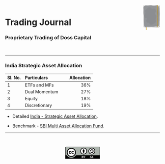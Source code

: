 <img alt="Trading Journal Logo" src="files/trading_journal_logo.svg" width="10.8%" align="right">

# <a id="jrnl"> Trading Journal </a>
### Proprietary Trading of Doss Capital

</br>

---

### **India Strategic Asset Allocation**

| Sl. No.  | Particulars                        |&nbsp; &nbsp;  Allocation |
|:---------|:-----------------------------------|-------------------------:|
| 1        |  ETFs and MFs                      |                      36% |
| 2        |  Dual Momentum      &nbsp;         |                      27% |
| 3        |  Equity                            |                      18% |
| 4        |  Discretionary                     |                      19% |
    
- Detailed [India - Strategic Asset Allocation](india_saa.md).

- Benchmark - [SBI Multi Asset Allocation Fund](https://www.valueresearchonline.com/funds/17657/sbi-multi-asset-allocation-fund-direct-plan/).</br>

---

</br>

<p align="center">
<img alt="All Rights Reserved Logo" src="files/cc_by_sa.svg" width="113">
</p>
